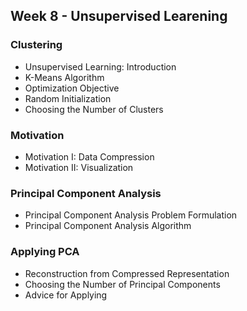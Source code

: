 ## Week 8 - Unsupervised Learening

### Clustering
- Unsupervised Learning: Introduction
- K-Means Algorithm
- Optimization Objective
- Random Initialization
- Choosing the Number of Clusters

### Motivation
- Motivation I: Data Compression
- Motivation II: Visualization

### Principal Component Analysis
- Principal Component Analysis Problem Formulation
- Principal Component Analysis Algorithm

### Applying PCA
- Reconstruction from Compressed Representation
- Choosing the Number of Principal Components
- Advice for Applying
